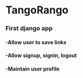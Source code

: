 # TangoRango

### First django app
#### -Allow user to save links
#### -Allow signup, signin, logout
#### -Maintain user profile
